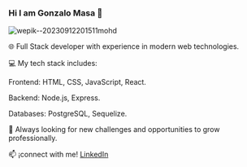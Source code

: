 ### Hi I am Gonzalo Masa 👋


![wepik--20230912201511mohd](https://github.com/gonzalo00913/gonzalo00913/assets/107151549/de7640aa-05d1-43b8-a432-c844a6fc1a2d)


🌐 Full Stack developer with experience in modern web technologies.

💻 My tech stack includes:

Frontend: HTML, CSS, JavaScript, React.

Backend: Node.js, Express.

Databases: PostgreSQL, Sequelize.

🚀 Always looking for new challenges and opportunities to grow professionally.

📫 ¡connect with me! [LinkedIn](https://www.linkedin.com/in/gonzalo-masa/)


<!--
**gonzalo00913/gonzalo00913** is a ✨ _special_ ✨ repository because its `README.md` (this file) appears on your GitHub profile.

Here are some ideas to get you started:

- 🔭 I’m currently working on ...
- 🌱 I’m currently learning ...
- 👯 I’m looking to collaborate on ...
- 🤔 I’m looking for help with ...
- 💬 Ask me about ...
- 📫 How to reach me: ...
- 😄 Pronouns: ...
- ⚡ Fun fact: ...
-->
